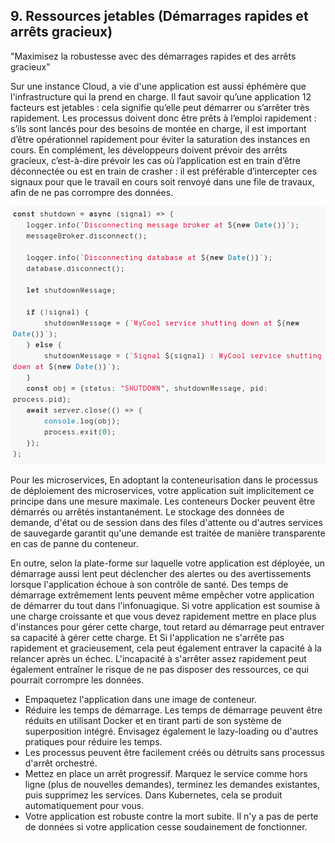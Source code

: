 ## 9. Ressources jetables (Démarrages rapides et arrêts gracieux)
"Maximisez la robustesse avec des démarrages rapides et des arrêts gracieux"

Sur une instance Cloud, a vie d'une application est aussi éphémère que l'infrastructure qui la prend en charge. Il faut savoir qu’une application 12 facteurs est jetables : cela signifie qu’elle peut démarrer ou s’arrêter très rapidement. Les processus doivent donc être prêts à l’emploi rapidement : s’ils sont lancés pour des besoins de montée en charge, il est important d’être opérationnel rapidement pour éviter la saturation des instances en cours. En complément, les développeurs doivent prévoir des arrêts gracieux, c’est-à-dire prévoir les cas où l’application est en train d’être déconnectée ou est en train de crasher : il est préférable d’intercepter ces signaux pour que le travail en cours soit renvoyé dans une file de travaux, afin de ne pas corrompre des données.

![](../images/jetable.png)


Pour les microservices, En adoptant la conteneurisation dans le processus de déploiement des microservices, votre application suit implicitement ce principe dans une mesure maximale. Les conteneurs Docker peuvent être démarrés ou arrêtés instantanément. Le stockage des données de demande, d'état ou de session dans des files d'attente ou d'autres services de sauvegarde garantit qu'une demande est traitée de manière transparente en cas de panne du conteneur.

En outre, selon la plate-forme sur laquelle votre application est déployée, un démarrage aussi lent peut déclencher des alertes ou des avertissements lorsque l'application échoue à son contrôle de santé. Des temps de démarrage extrêmement lents peuvent même empêcher votre application de démarrer du tout dans l'infonuagique. Si votre application est soumise à une charge croissante et que vous devez rapidement mettre en place plus d'instances pour gérer cette charge, tout retard au démarrage peut entraver sa capacité à gérer cette charge. Et Si l'application ne s'arrête pas rapidement et gracieusement, cela peut également entraver la capacité à la relancer après un échec. L'incapacité à s'arrêter assez rapidement peut également entraîner le risque de ne pas disposer des ressources, ce qui pourrait corrompre les données.

- Empaquetez l'application dans une image de conteneur.
- Réduire les temps de démarrage. Les temps de démarrage peuvent être réduits en utilisant Docker et en tirant parti de son système de superposition intégré. Envisagez également le lazy-loading ou d'autres pratiques pour réduire les temps.
- Les processus peuvent être facilement créés ou détruits sans processus d'arrêt orchestré.
- Mettez en place un arrêt progressif. Marquez le service comme hors ligne (plus de nouvelles demandes), terminez les demandes existantes, puis supprimez les services. Dans Kubernetes, cela se produit automatiquement pour vous.
- Votre application est robuste contre la mort subite. Il n'y a pas de perte de données si votre application cesse soudainement de fonctionner.